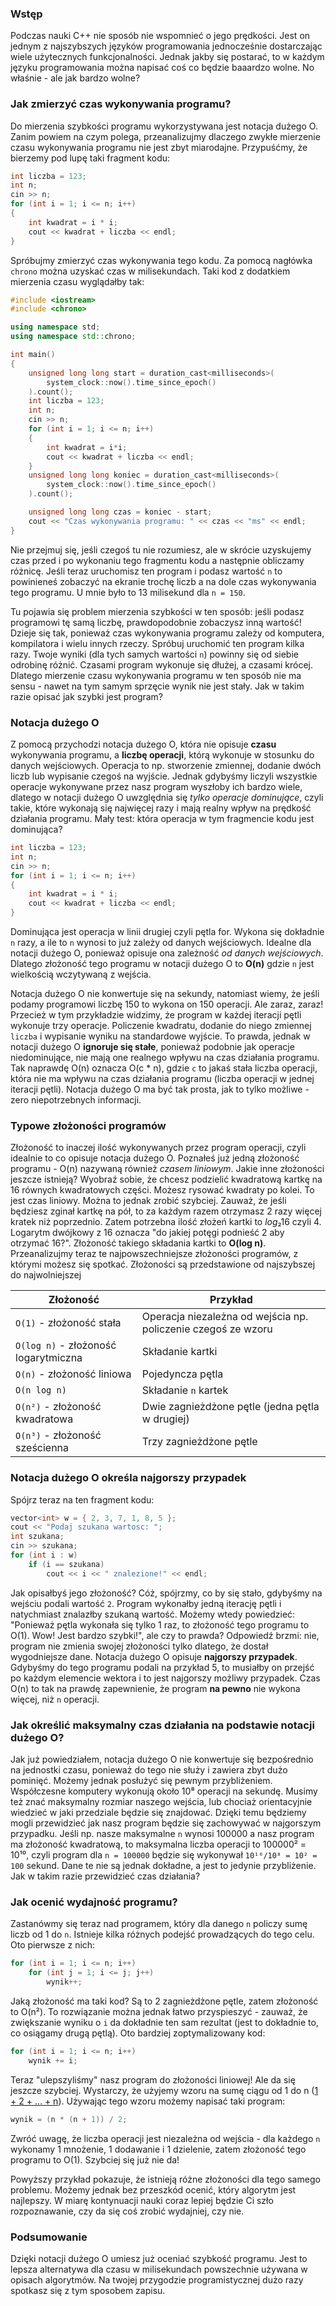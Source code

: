 ### Wstęp

Podczas nauki C++ nie sposób nie wspomnieć o jego prędkości. Jest on jednym z najszybszych języków programowania jednocześnie dostarczając wiele użytecznych funkcjonalności. Jednak jakby się postarać, to w każdym języku programowania można napisać coś co będzie baaardzo wolne. No właśnie - ale jak bardzo wolne?
### Jak zmierzyć czas wykonywania programu?

Do mierzenia szybkości programu wykorzystywana jest notacja dużego O. Zanim powiem na czym polega, przeanalizujmy dlaczego zwykłe mierzenie czasu wykonywania programu nie jest zbyt miarodajne. Przypuśćmy, że bierzemy pod lupę taki fragment kodu:
```cpp
int liczba = 123;
int n; 
cin >> n;
for (int i = 1; i <= n; i++)
{
	int kwadrat = i * i;
	cout << kwadrat + liczba << endl;
}
```
Spróbujmy zmierzyć czas wykonywania tego kodu. Za pomocą nagłówka `chrono` można uzyskać czas w milisekundach. Taki kod z dodatkiem mierzenia czasu wyglądałby tak:
```cpp
#include <iostream>
#include <chrono>

using namespace std;
using namespace std::chrono;

int main()
{
	unsigned long long start = duration_cast<milliseconds>(
		system_clock::now().time_since_epoch()
	).count();
	int liczba = 123;
	int n;
	cin >> n;
	for (int i = 1; i <= n; i++)
	{
		int kwadrat = i*i;
		cout << kwadrat + liczba << endl;
	}
	unsigned long long koniec = duration_cast<milliseconds>(
		system_clock::now().time_since_epoch()
	).count();

	unsigned long long czas = koniec - start;
	cout << "Czas wykonywania programu: " << czas << "ms" << endl;
}
```
Nie przejmuj się, jeśli czegoś tu nie rozumiesz, ale w skrócie uzyskujemy czas przed i po wykonaniu tego fragmentu kodu a następnie obliczamy różnicę. Jeśli teraz uruchomisz ten program i podasz wartość `n` to powinieneś zobaczyć na ekranie trochę liczb a na dole czas wykonywania tego programu. U mnie było to 13 milisekund dla `n = 150`. 

Tu pojawia się problem mierzenia szybkości w ten sposób: jeśli podasz programowi tę samą liczbę, prawdopodobnie zobaczysz inną wartość! Dzieje się tak, ponieważ czas wykonywania programu zależy od komputera, kompilatora i wielu innych rzeczy. Spróbuj uruchomić ten program kilka razy. Twoje wyniki (dla tych samych wartości `n`) powinny się od siebie odrobinę różnić. Czasami program wykonuje się dłużej, a czasami krócej. Dlatego mierzenie czasu wykonywania programu w ten sposób nie ma sensu - nawet na tym samym sprzęcie wynik nie jest stały. Jak w takim razie opisać jak szybki jest program?
### Notacja dużego O

Z pomocą przychodzi notacja dużego O, która nie opisuje **czasu** wykonywania programu, a **liczbę operacji**, którą wykonuje w stosunku do danych wejściowych. Operacja to np. stworzenie zmiennej, dodanie dwóch liczb lub wypisanie czegoś na wyjście. Jednak gdybyśmy liczyli wszystkie operacje wykonywane przez nasz program wyszłoby ich bardzo wiele, dlatego w notacji dużego O uwzględnia się *tylko operacje dominujące*, czyli takie, które wykonają się najwięcej razy i mają realny wpływ na prędkość działania programu. Mały test: która operacja w tym fragmencie kodu jest dominująca?
```cpp
int liczba = 123;
int n; 
cin >> n;
for (int i = 1; i <= n; i++)
{
	int kwadrat = i * i;
	cout << kwadrat + liczba << endl;
}
```
Dominująca jest operacja w linii drugiej czyli pętla for. Wykona się dokładnie `n` razy, a ile to `n` wynosi to już zależy od danych wejściowych. Idealne dla notacji dużego O, ponieważ opisuje ona zależność *od danych wejściowych*. Dlatego złożoność tego programu w notacji dużego O to **O(n)** gdzie `n` jest wielkością wczytywaną z wejścia.

Notacja dużego O nie konwertuje się na sekundy, natomiast wiemy, że jeśli podamy programowi liczbę 150 to wykona on 150 operacji. Ale zaraz, zaraz! Przecież w tym przykładzie widzimy, że program w każdej iteracji pętli wykonuje trzy operacje. Policzenie kwadratu, dodanie do niego zmiennej `liczba` i wypisanie wyniku na standardowe wyjście. To prawda, jednak w notacji dużego O **ignoruje się stałe**, ponieważ podobnie jak operacje niedominujące, nie mają one realnego wpływu na czas działania programu. Tak naprawdę O(n) oznacza O(c * n), gdzie `c` to jakaś stała liczba operacji, która nie ma wpływu na czas działania programu (liczba operacji w jednej iteracji pętli). Notacja dużego O ma być tak prosta, jak to tylko możliwe - zero niepotrzebnych informacji.
### Typowe złożoności programów

Złożoność to inaczej ilość wykonywanych przez program operacji, czyli idealnie to co opisuje notacja dużego O. Poznałeś już jedną złożoność programu - O(n) nazywaną również *czasem liniowym*. Jakie inne złożoności jeszcze istnieją? Wyobraź sobie, że chcesz podzielić kwadratową kartkę na 16 równych kwadratowych części. Możesz rysować kwadraty po kolei. To jest czas liniowy. Można to jednak zrobić szybciej. Zauważ, że jeśli będziesz zginał kartkę na pół, to za każdym razem otrzymasz 2 razy więcej kratek niż poprzednio. Zatem potrzebna ilość złożeń kartki to *log*₂16 czyli 4. Logarytm dwójkowy z 16 oznacza "do jakiej potęgi podnieść 2 aby otrzymać 16?". Złożoność takiego składania kartki to **O(log n)**. Przeanalizujmy teraz te najpowszechniejsze złożoności programów, z którymi możesz się spotkać. Złożoności są przedstawione od najszybszej do najwolniejszej

| Złożoność                            | Przykład                                                      |
| ------------------------------------ | ------------------------------------------------------------- |
| `O(1)` - złożoność stała             | Operacja niezależna od wejścia np. policzenie czegoś ze wzoru |
| `O(log n)` - złożoność logarytmiczna | Składanie kartki                                              |
| `O(n)` - złożoność liniowa           | Pojedyncza pętla                                              |
| `O(n log n)`                         | Składanie `n` kartek                                          |
| `O(n²)` - złożoność kwadratowa       | Dwie zagnieżdżone pętle (jedna pętla w drugiej)               |
| `O(n³)` - złożoność sześcienna       | Trzy zagnieżdżone pętle                                       |
### Notacja dużego O określa najgorszy przypadek

Spójrz teraz na ten fragment kodu:
```cpp
vector<int> w = { 2, 3, 7, 1, 8, 5 };
cout << "Podaj szukana wartosc: ";
int szukana;
cin >> szukana;
for (int i : w)
	if (i == szukana)
		cout << i << " znalezione!" << endl;
```
Jak opisałbyś jego złożoność? Cóż, spójrzmy, co by się stało, gdybyśmy na wejściu podali wartość `2`. Program wykonałby jedną iterację pętli i natychmiast znalazłby szukaną wartość. Możemy wtedy powiedzieć: "Ponieważ pętla wykonała się tylko 1 raz, to złożoność tego programu to O(1). Wow! Jest bardzo szybki!", ale czy to prawda? Odpowiedź brzmi: nie, program nie zmienia swojej złożoności tylko dlatego, że dostał wygodniejsze dane. Notacja dużego O opisuje **najgorszy przypadek**. Gdybyśmy do tego programu podali na przykład 5, to musiałby on przejść po każdym elemencie wektora i to jest najgorszy możliwy przypadek. Czas O(n) to tak na prawdę zapewnienie, że program **na pewno** nie wykona więcej, niż `n` operacji.
### Jak określić maksymalny czas działania na podstawie notacji dużego O?

Jak już powiedziałem, notacja dużego O nie konwertuje się bezpośrednio na jednostki czasu, ponieważ do tego nie służy i zawiera zbyt dużo pominięć. Możemy jednak posłużyć się pewnym przybliżeniem. Współczesne komputery wykonują około 10⁸ operacji na sekundę. Musimy też znać maksymalny rozmiar naszego wejścia, lub chociaż orientacyjnie wiedzieć w jaki przedziale będzie się znajdować. Dzięki temu będziemy mogli przewidzieć jak nasz program będzie się zachowywać w najgorszym przypadku. Jeśli np. nasze maksymalne `n` wynosi 100000 a nasz program ma złożoność kwadratową, to maksymalna liczba operacji to 100000² = 10¹⁰, czyli program dla `n = 100000` będzie się wykonywał `10¹⁰/10⁸ = 10² = 100` sekund. Dane te nie są jednak dokładne, a jest to jedynie przybliżenie. Jak w takim razie przewidzieć czas działania?
### Jak ocenić wydajność programu?

Zastanówmy się teraz nad programem, który dla danego `n` policzy sumę liczb od 1 do `n`. Istnieje kilka różnych podejść prowadzących do tego celu. Oto pierwsze z nich:
```cpp
for (int i = 1; i <= n; i++)
	for (int j = 1; i <= j; j++)
		wynik++;
```
Jaką złożoność ma taki kod? Są to 2 zagnieżdżone pętle, zatem złożoność to O(n²). To rozwiązanie można jednak łatwo przyspieszyć - zauważ, że zwiększanie wyniku o `i` da dokładnie ten sam rezultat (jest to dokładnie to, co osiągamy drugą pętlą). Oto bardziej zoptymalizowany kod:
```cpp
for (int i = 1; i <= n; i++)
	wynik += i;
```
Teraz "ulepszyliśmy" nasz program do złożoności liniowej! Ale da się jeszcze szybciej. Wystarczy, że użyjemy wzoru na sumę ciągu od 1 do n ([1 + 2 + ... + n](https://pl.wikipedia.org/wiki/Szereg_1_%2B_2_%2B_3_%2B_4_%2B_%E2%80%A6)). Używając tego wzoru możemy napisać taki program:
```cpp
wynik = (n * (n + 1)) / 2;
```
Zwróć uwagę, że liczba operacji jest niezależna od wejścia - dla każdego `n` wykonamy 1 mnożenie, 1 dodawanie i 1 dzielenie, zatem złożoność tego programu to O(1). Szybciej się już nie da!

Powyższy przykład pokazuje, że istnieją różne złożoności dla tego samego problemu. Możemy jednak bez przeszkód ocenić, który algorytm jest najlepszy. W miarę kontynuacji nauki coraz lepiej będzie Ci szło rozpoznawanie, czy da się coś zrobić wydajniej, czy nie.
### Podsumowanie

Dzięki notacji dużego O umiesz już oceniać szybkość programu. Jest to lepsza alternatywa dla czasu w milisekundach powszechnie używana w opisach algorytmów. Na twojej przygodzie programistycznej dużo razy spotkasz się z tym sposobem zapisu.